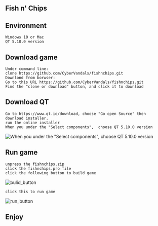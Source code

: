 ## Fish n' Chips

## Environment
	Windows 10 or Mac
	QT 5.10.0 version

## Download game
    Under command line:
	clone https://github.com/CyberVandals/fishnchips.git
    Downlond from borwser:
	Go to this URL https://github.com/CyberVandals/fishnchips.git
	Find the "clone or download" button, and click it to download

## Download QT
	Go to https://www.qt.io/download, choose "Go open Source" then download installer.
	run the online installer
	When you under the "Select components",  choose QT 5.10.0 version
![When you under the "Select components",  choose QT 5.10.0 version](https://github.com/CyberVandals/fishnchips/blob/master/resources/images/QT_Version.png)

## Run game
	unpress the fishnchips.zip 
	click the fishnchips.pro file
	click the following button to build game
![bulid_button](https://github.com/CyberVandals/fishnchips/blob/master/resources/images/build_button.png)  

    click this to run game
![run_button](https://github.com/CyberVandals/fishnchips/blob/master/resources/images/run_button.png)	


## Enjoy